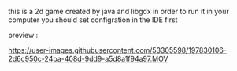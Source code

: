 this is a 2d game created by java and libgdx
in order to run it in your computer you should set configration in the IDE first

preview : 

https://user-images.githubusercontent.com/53305598/197830106-2d6c950c-24ba-408d-9dd9-a5d8a1f94a97.MOV


